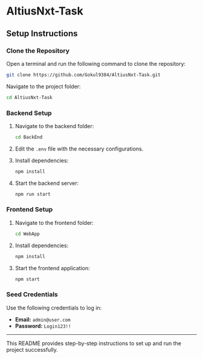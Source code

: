 # AltiusNxt-Task

## Setup Instructions

### Clone the Repository  
Open a terminal and run the following command to clone the repository:
```sh
git clone https://github.com/Gokul9384/AltiusNxt-Task.git
```
Navigate to the project folder:
```sh
cd AltiusNxt-Task
```

### Backend Setup  
1. Navigate to the backend folder:  
   ```sh
   cd BackEnd
   ```
2. Edit the `.env` file with the necessary configurations.  

3. Install dependencies:  
   ```sh
   npm install
   ```
4. Start the backend server:  
   ```sh
   npm run start
   ```

### Frontend Setup  
1. Navigate to the frontend folder:  
   ```sh
   cd WebApp
   ```
2. Install dependencies:  
   ```sh
   npm install
   ```
3. Start the frontend application:  
   ```sh
   npm start
   ```

### Seed Credentials  
Use the following credentials to log in:  
- **Email:** `admin@user.com`  
- **Password:** `Login123!!`  

---
This README provides step-by-step instructions to set up and run the project successfully.